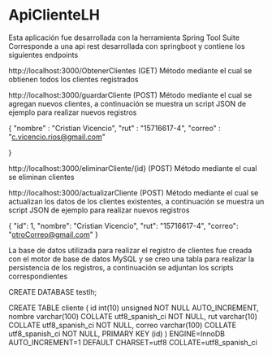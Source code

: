 # ApiClienteLH
Esta aplicación fue desarrollada con la herramienta Spring Tool Suite
Corresponde a una api rest desarrollada con springboot y contiene los siguientes endpoints

http://localhost:3000/ObtenerClientes (GET)
Método mediante el cual se obtienen todos los clientes registrados

http://localhost:3000/guardarCliente (POST)
Método mediante el cual se agregan nuevos clientes, a continuación se muestra un script JSON de ejemplo para realizar nuevos registros

{
	"nombre" : "Cristian Vicencio",
	"rut" : "15716617-4",
	"correo" : "c.vicencio.rios@gmail.com"
	
}

http://localhost:3000/eliminarCliente/{id} (POST)
Método mediante el cual se eliminan clientes

http://localhost:3000/actualizarCliente (POST)
Método mediante el cual se actualizan los datos de los clientes existentes, a continuación se muestra un script JSON de ejemplo para realizar nuevos registros

{
	"id": 1,
	"nombre": "Cristian Vicencio",
	"rut": "15716617-4",
	"correo": "otroCorreo@gmail.com"
}

La base de datos utilizada para realizar el registro de clientes fue creada con el motor de base de datos MySQL y se creo una tabla para realizar la persistencia de los registros, a continuación se adjuntan los scripts correspondientes

CREATE DATABASE testlh;

CREATE TABLE cliente (
  id 		int(10) unsigned NOT NULL AUTO_INCREMENT,
  nombre 	varchar(100) COLLATE utf8_spanish_ci NOT NULL,
  rut 		varchar(10) COLLATE utf8_spanish_ci NOT NULL,
  correo 	varchar(100) COLLATE utf8_spanish_ci NOT NULL,
  PRIMARY KEY (id)
) ENGINE=InnoDB AUTO_INCREMENT=1 DEFAULT CHARSET=utf8 COLLATE=utf8_spanish_ci
